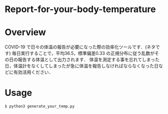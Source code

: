 # Report-for-your-body-temperature

# Overview
COVID-19 で日々の体温の報告が必要になった際の効率化ツールです．(ネタです)
毎日実行することで，平均36.5，標準偏差0.33 の正規分布に従う乱数がその日の報告する体温として出力されます．
体温を測定する事を忘れてしまった日，体温計をなくしてしまったが急に体温を報告しなければならなくなった日などに有効活用ください．

# Usage

```
$ python3 generate_your_temp.py
```
